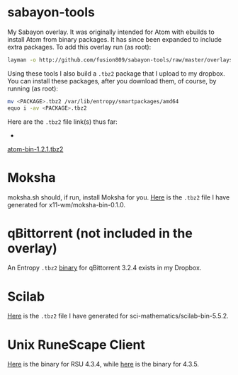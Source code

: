 # sabayon-tools
My Sabayon overlay. It was originally intended for Atom with ebuilds to install Atom from binary packages. It has since been expanded to include extra packages. To add this overlay run (as root):
```sh
layman -o http://github.com/fusion809/sabayon-tools/raw/master/overlays.xml -f -a sabayon-tools
```
Using these tools I also build a `.tbz2` package that I upload to my dropbox. You can install these packages, after you download them, of course, by running (as root):
```sh
mv <PACKAGE>.tbz2 /var/lib/entropy/smartpackages/amd64
equo i -av <PACKAGE>.tbz2
```

Here are the `.tbz2` file link(s) thus far:

*
[atom-bin-1.2.1.tbz2](https://www.dropbox.com/s/4odytfkx8u75qlj/app-editors%3Aatom-bin-1.2.1.3803900e2dd562e6c111293e5630cb36b2a53c3d~9999.tbz2?dl=1)

# Moksha
moksha.sh should, if run, install Moksha for you.
[Here](https://www.dropbox.com/s/8lnzq5gkqidfrel/x11-wm%3Amoksha-bin-0.1.0.15a03e64e9c36785edd726576bca580d373e9591~9999.tbz2?dl=1) is the `.tbz2` file I have generated for x11-wm/moksha-bin-0.1.0.

# qBittorrent (not included in the overlay)
An Entropy `.tbz2` [binary](https://www.dropbox.com/s/m6s31xb8rial0gv/net-p2p%3Aqbittorrent-3.2.4.9dc4fee2f9dbf7b236cc307aa918bc803b8cdad5~9999.tbz2?dl=1) for qBittorrent 3.2.4 exists in my Dropbox.

# Scilab
[Here](https://www.dropbox.com/s/yvchmmmh7p9xr4t/sci-mathematics%3Ascilab-bin-5.5.2.5b475dc664c2b92996a1ea93d1d9311582acc19c~9999.tbz2?dl=1) is the `.tbz2` file I have generated for sci-mathematics/scilab-bin-5.5.2.

# Unix RuneScape Client
[Here](https://www.dropbox.com/s/vs3j3928jj7mil4/games-rpg%3Aunix-runescape-client-4.3.4.2058d145e7f2676d8e00a98be6f6cae8665568b4~9999.tbz2?dl=1) is the binary for RSU 4.3.4, while [here](https://www.dropbox.com/s/kn5cgn9eu69sc2g/games-rpg%3Aunix-runescape-client-4.3.5.29eacce023501ebb137ffc45952095220e909dc4~9999.tbz2?dl=1) is the binary for 4.3.5.
